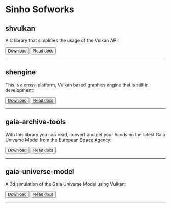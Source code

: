 # Sinho Sofworks

## shvulkan

A C library that simplifies the usage of the Vulkan API:

<button class="btn">[Download](https://github.com/MrSinho/shvulkan)</button> <button class="btn">[Read docs](docs/shvulkan/index)</button>

---

## shengine

This is a cross-platform, Vulkan based graphics engine that is still in development:

<button class="btn">[Download](https://github.com/MrSinho/shengine)</button> <button class="btn">[Read docs](docs/shengine/index)</button>

---

## gaia-archive-tools

With this library you can read, convert and get your hands on the latest Gaia Universe Model from the European Space Agency: 

<button class="btn">[Download](https://github.com/MrSinho/Gaia_Archive_Tools)</button> <button class="btn">[Read docs](docs/gaia-archive-tools/index)</button>

---

## gaia-universe-model

A 3d simulation of the Gaia Universe Model using Vulkan:

<button class="btn">[Download](https://github.com/MrSinho/Gaia_Universe_Model)</button> <button class="btn">[Read docs](docs/gaia-universe-model/index)</button>

---
